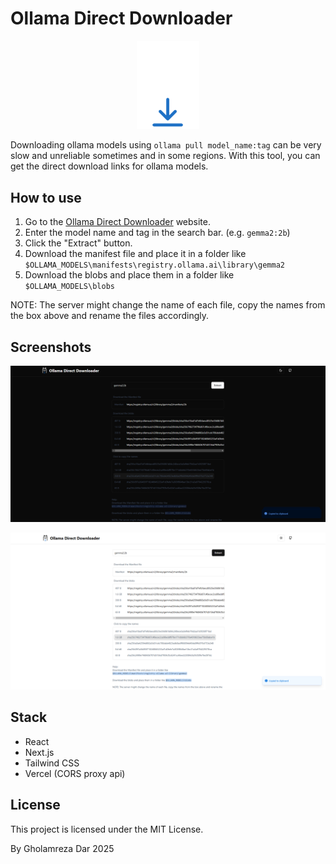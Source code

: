 # Ollama Direct Downloader

<p align="center">
  <img src="public/favicon_dark.png" alt="Ollama Logo" width="100" />
</p>

Downloading ollama models using `ollama pull model_name:tag` can be very slow and unreliable sometimes and in some regions. With this tool, you can get the direct download links for ollama models.

## How to use

1. Go to the [Ollama Direct Downloader](https://ollama-direct-downloader.vercel.app/) website.
2. Enter the model name and tag in the search bar. (e.g. `gemma2:2b`)
3. Click the "Extract" button.
4. Download the manifest file and place it in a folder like `$OLLAMA_MODELS\manifests\registry.ollama.ai\library\gemma2`
5. Download the blobs and place them in a folder like `$OLLAMA_MODELS\blobs`

NOTE: The server might change the name of each file, copy the names from the box above and rename the files accordingly.

## Screenshots

![Screenshot 1](images/demo_dark.png)

![Screenshot 2](images/demo_light.png)

## Stack

- React
- Next.js
- Tailwind CSS
- Vercel (CORS proxy api)

## License

This project is licensed under the MIT License.

By Gholamreza Dar 2025
